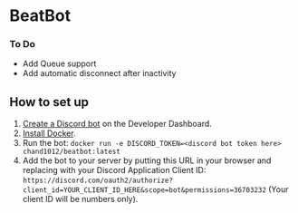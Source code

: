 # BeatBot

### To Do

- Add Queue support
- Add automatic disconnect after inactivity

## How to set up

1. [Create a Discord bot](https://nextcord.readthedocs.io/en/latest/discord.html) on the Developer Dashboard.
2. [Install Docker](https://docs.docker.com/engine/install/).
3. Run the bot: `docker run -e DISCORD_TOKEN=<discord bot token here> chand1012/beatbot:latest`
4. Add the bot to your server by putting this URL in your browser and replacing with your Discord Application Client ID: `https://discord.com/oauth2/authorize?client_id=YOUR_CLIENT_ID_HERE&scope=bot&permissions=36703232` (Your client ID will be numbers only).
